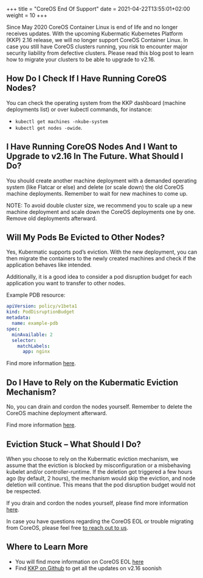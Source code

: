 +++
title = "CoreOS End Of Support"
date =  2021-04-22T13:55:01+02:00
weight = 10
+++

Since May 2020 CoreOS Container Linux is end of life and no longer receives updates.
With the upcoming Kubermatic Kubernetes Platform (KKP) 2.16 release, we will no longer support CoreOS Container Linux.
In case you still have CoreOS clusters running, you risk to encounter major security liability from defective clusters.
Please read this blog post to learn how to migrate your clusters to be able to upgrade to v2.16.

## How Do I Check If I Have Running CoreOS Nodes?

You can check the operating system from the KKP dashboard (machine deployments list) or over kubectl commands,
for instance:

* `kubectl get machines -nkube-system`
* `kubectl get nodes -owide`.

## I Have Running CoreOS Nodes And I Want to Upgrade to v2.16 In The Future. What Should I Do?

You should create another machine deployment with a demanded operating system (like Flatcar or else) and delete (or scale down)
the old CoreOS machine deployments. Remember to wait for new machines to come up.

NOTE: To avoid double cluster size, we recommend you to scale up a new machine deployment and scale down the CoreOS deployments one by one.
Remove old deployments afterward.

## Will My Pods Be Evicted to Other Nodes?

Yes, Kubermatic supports pod’s eviction.
With the new deployment, you can then migrate the containers to the newly created machines and check if the application behaves like intended.

Additionally, it is a good idea to consider a pod disruption budget for each application you want to transfer to other nodes.

Example PDB resource:

```yaml
apiVersion: policy/v1beta1
kind: PodDisruptionBudget
metadata:
  name: example-pdb
spec:
  minAvailable: 2
  selector:
    matchLabels:
      app: nginx
```

Find more information [here](https://kubernetes.io/docs/tasks/administer-cluster/safely-drain-node/).

## Do I Have to Rely on the Kubermatic Eviction Mechanism?

No, you can drain and cordon the nodes yourself. Remember to delete the CoreOS machine deployment afterward.

Find more information [here](https://kubernetes.io/docs/tasks/administer-cluster/safely-drain-node/).

## Eviction Stuck – What Should I Do?

When you choose to rely on the Kubermatic eviction mechanism, we assume that the eviction is blocked by misconfiguration
or a misbehaving kubelet and/or controller-runtime. If the deletion got triggered a few hours ago (by default, 2 hours),
the mechanism would skip the eviction, and node deletion will continue.
This means that the pod disruption budget would not be respected.

If you drain and cordon the nodes yourself, please find more information [here](https://kubernetes.io/docs/tasks/administer-cluster/safely-drain-node/#stuck-evictions).

In case you have questions regarding the CoreOS EOL or trouble migrating from CoreOS,
please feel free [to reach out to us](https://www.kubermatic.com/company/community/#discussions).

## Where to Learn More

* You will find more information on CoreOS EOL [here](https://coreos.com/os/eol/)
* Find [KKP on Github](https://github.com/kubermatic/kubermatic) to get all the updates on v2.16 soonish
